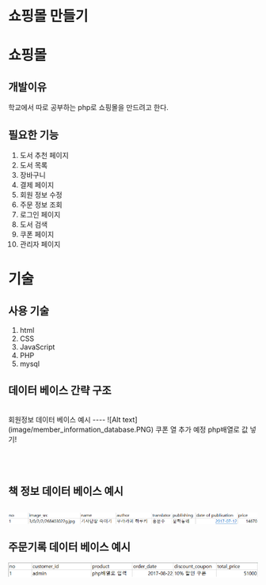 쇼핑몰 만들기
===
쇼핑몰
====
개발이유
---
학교에서 따로 공부하는 php로 쇼핑몰을 만드려고 한다.

필요한 기능
---------
1. 도서 추천 페이지
2. 도서 목록
3. 장바구니
4. 결제 페이지
5. 회원 정보 수정
6. 주문 정보 조회
7. 로그인 페이지
8. 도서 검색
9. 쿠폰 페이지
10. 관리자 페이지

기술
=====
사용 기술
----
1. html
2. CSS
3. JavaScript
4. PHP
5. mysql

데이터 베이스 간략 구조
--------

<br>
회원정보 데이터 베이스 예시
----
![Alt text](image/member_information_database.PNG)
쿠폰 열 추가 예정 php배열로 값 넣기!

<br><br>
책 정보 데이터 베이스 예시
---
![Alt text](image/book_information_database.PNG)
<br><br>
주문기록 데이터 베이스 예시
---
![Alt text](image/order_history_database.png)
